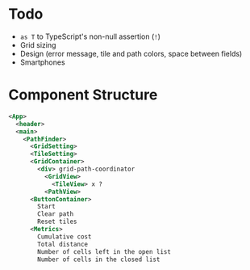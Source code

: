 # Todo

- `as T` to TypeScript's non-null assertion (`!`)
- Grid sizing
- Design (error message, tile and path colors, space between fields)
- Smartphones

# Component Structure

```xml
<App>
  <header>
  <main>
    <PathFinder>
      <GridSetting>
      <TileSetting>
      <GridContainer>
        <div> grid-path-coordinator
          <GridView>
            <TileView> x ?
          <PathView>
      <ButtonContainer>
        Start
        Clear path
        Reset tiles
      <Metrics>
        Cumulative cost
        Total distance
        Number of cells left in the open list
        Number of cells in the closed list
```